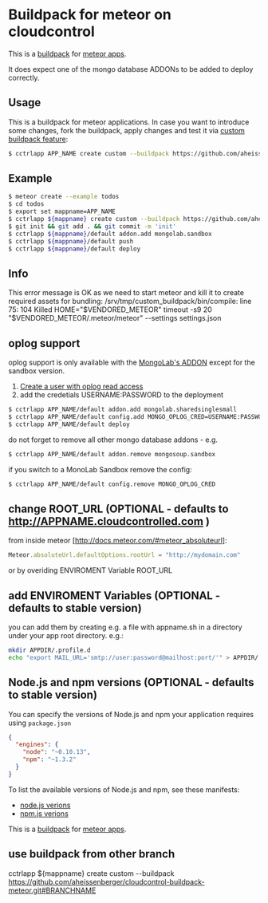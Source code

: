 Buildpack for meteor on cloudcontrol
====================================

This is a [buildpack](https://www.cloudcontrol.com/dev-center/Platform%20Documentation#buildpacks-and-the-procfile) for
[meteor apps](http://www.meteor.com).

It does expect one of the mongo database ADDONs to be added to deploy correctly.

Usage
-----

This is a buildpack for meteor applications. In case you want to introduce some changes, fork the buildpack,
apply changes and test it via [custom buildpack feature](https://www.cloudcontrol.com/dev-center/Guides/Third-Party%20Buildpacks/Third-Party%20Buildpacks):

~~~bash
$ cctrlapp APP_NAME create custom --buildpack https://github.com/aheissenberger/cloudcontrol-buildpack-meteor.git
~~~

Example
-------
~~~bash
$ meteor create --example todos
$ cd todos
$ export set mappname=APP_NAME
$ cctrlapp ${mappname} create custom --buildpack https://github.com/aheissenberger/cloudcontrol-buildpack-meteor.git
$ git init && git add . && git commit -m 'init'
$ cctrlapp ${mappname}/default addon.add mongolab.sandbox
$ cctrlapp ${mappname}/default push
$ cctrlapp ${mappname}/default deploy
~~~

Info
----

This error message is OK as we need to start meteor and kill it to create required assets for bundling:
    /srv/tmp/custom_buildpack/bin/compile: line 75:   104 Killed                  HOME="$VENDORED_METEOR" timeout -s9 20 "$VENDORED_METEOR/.meteor/meteor" --settings settings.json

oplog support
-------------
oplog support is only available with the [MongoLab's ADDON](https://www.cloudcontrol.com/add-ons/mongolab) except for the sandbox version.

1. [Create a user with oplog read access](http://docs.mongolab.com/oplog/)
2. add the credetials USERNAME:PASSWORD to the deployment
~~~bash
$ cctrlapp APP_NAME/default addon.add mongolab.sharedsinglesmall
$ cctrlapp APP_NAME/default config.add MONGO_OPLOG_CRED=USERNAME:PASSWORD
$ cctrlapp APP_NAME/default deploy
~~~
do not forget to remove all other mongo database addons - e.g.
~~~bash
$ cctrlapp APP_NAME/default addon.remove mongosoup.sandbox
~~~
if you switch to a MonoLab Sandbox remove the config:
~~~bash
$ cctrlapp APP_NAME/default config.remove MONGO_OPLOG_CRED
~~~

change ROOT_URL (OPTIONAL - defaults to http://APPNAME.cloudcontrolled.com )
------------------------------------

from inside meteor [http://docs.meteor.com/#meteor_absoluteurl]:
```javascript
Meteor.absoluteUrl.defaultOptions.rootUrl = "http://mydomain.com"
```
or by overiding ENVIROMENT Variable ROOT_URL

add ENVIROMENT Variables (OPTIONAL - defaults to stable version)
------------------------------------

you can add them by creating e.g. a file with appname.sh in a directory under your app root directory.
e.g.:
```bash
mkdir APPDIR/.profile.d
echo "export MAIL_URL='smtp://user:password@mailhost:port/'" > APPDIR/.profile.d/APPNAME.sh
```

Node.js and npm versions (OPTIONAL - defaults to stable version)
------------------------------------

You can specify the versions of Node.js and npm your application requires using `package.json`

```json
{
  "engines": {
    "node": "~0.10.13",
    "npm": "~1.3.2"
  }
}
```

To list the available versions of Node.js and npm, see these manifests:

- [node.js verions](http://cloudcontrolled.com.packages.s3.amazonaws.com/buildpack-nodejs/manifest.nodejs)
- [npm.js verions](http://cloudcontrolled.com.packages.s3.amazonaws.com/buildpack-nodejs/manifest.npm)


This is a [buildpack](https://www.cloudcontrol.com/dev-center/Platform%20Documentation#buildpacks-and-the-procfile) for
[meteor apps](http://www.meteor.com).


use buildpack from other branch
-------------
cctrlapp ${mappname} create custom --buildpack https://github.com/aheissenberger/cloudcontrol-buildpack-meteor.git#BRANCHNAME
